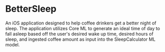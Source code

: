 # BetterSleep
An iOS application designed to help coffee drinkers get a better night of sleep. The application utilizes Core ML to generate an ideal time of day to fall asleep based off the user's desired wake up time, desired hours of sleep, and ingested coffee amount as input into the SleepCalculator ML model.
